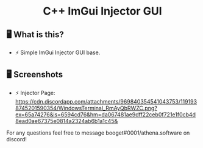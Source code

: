 <h1 align="center">C++ ImGui Injector GUI</h1>

## 🖥️ What is this?
- ⚡ Simple ImGui Injector GUI base.

## 🖥️ Screenshots
 - ⚡ Injector Page: https://cdn.discordapp.com/attachments/969840354541043753/1191938745201590354/WindowsTerminal_RmAyQbRWZC.png?ex=65a74276&is=6594cd76&hm=da067481ae9dff22ceb0f721e1f0cb4d8ead0ae67375e0814a2324ab6b1a1c45&
 
For any questions feel free to message booget#0001/athena.software on discord!
